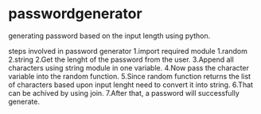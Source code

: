 # passwordgenerator
generating password based on the input length using python.

steps involved in password generator
1.import required module 
           1.random
           2.string
2.Get the lenght of the password from the user.
3.Append all characters using string module in one variable.
4.Now pass the character variable into the random function. 
5.Since random function returns the list of characters based upon input lenght need to convert it into string.
6.That can be achived by using join.
7.After that, a password will successfully generate.
